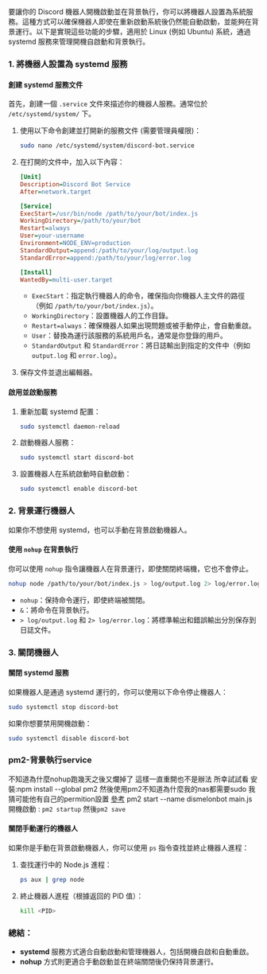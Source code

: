 要讓你的 Discord 機器人開機啟動並在背景執行，你可以將機器人設置為系統服務。這種方式可以確保機器人即使在重新啟動系統後仍然能自動啟動，並能夠在背景運行。以下是實現這些功能的步驟，適用於 Linux (例如 Ubuntu) 系統，通過 systemd 服務來管理開機自啟動和背景執行。

### 1. 將機器人設置為 systemd 服務

#### 創建 systemd 服務文件
首先，創建一個 `.service` 文件來描述你的機器人服務。通常位於 `/etc/systemd/system/` 下。

1. 使用以下命令創建並打開新的服務文件 (需要管理員權限)：
    ```bash
    sudo nano /etc/systemd/system/discord-bot.service
    ```

2. 在打開的文件中，加入以下內容：
    ```ini
    [Unit]
    Description=Discord Bot Service
    After=network.target

    [Service]
    ExecStart=/usr/bin/node /path/to/your/bot/index.js
    WorkingDirectory=/path/to/your/bot
    Restart=always
    User=your-username
    Environment=NODE_ENV=production
    StandardOutput=append:/path/to/your/log/output.log
    StandardError=append:/path/to/your/log/error.log

    [Install]
    WantedBy=multi-user.target
    ```

   - `ExecStart`：指定執行機器人的命令，確保指向你機器人主文件的路徑（例如 `/path/to/your/bot/index.js`）。
   - `WorkingDirectory`：設置機器人的工作目錄。
   - `Restart=always`：確保機器人如果出現問題或被手動停止，會自動重啟。
   - `User`：替換為運行該服務的系統用戶名，通常是你登錄的用戶。
   - `StandardOutput` 和 `StandardError`：將日誌輸出到指定的文件中（例如 `output.log` 和 `error.log`）。

3. 保存文件並退出編輯器。

#### 啟用並啟動服務
1. 重新加載 systemd 配置：
    ```bash
    sudo systemctl daemon-reload
    ```

2. 啟動機器人服務：
    ```bash
    sudo systemctl start discord-bot
    ```

3. 設置機器人在系統啟動時自動啟動：
    ```bash
    sudo systemctl enable discord-bot
    ```

### 2. 背景運行機器人

如果你不想使用 systemd，也可以手動在背景啟動機器人。

#### 使用 `nohup` 在背景執行
你可以使用 `nohup` 指令讓機器人在背景運行，即使關閉終端機，它也不會停止。

```bash
nohup node /path/to/your/bot/index.js > log/output.log 2> log/error.log &
```

- `nohup`：保持命令運行，即使終端被關閉。
- `&`：將命令在背景執行。
- `> log/output.log` 和 `2> log/error.log`：將標準輸出和錯誤輸出分別保存到日誌文件。

### 3. 關閉機器人

#### 關閉 systemd 服務
如果機器人是通過 systemd 運行的，你可以使用以下命令停止機器人：
```bash
sudo systemctl stop discord-bot
```

如果你想要禁用開機啟動：
```bash
sudo systemctl disable discord-bot
```
### pm2-背景執行service
不知道為什麼nohup跑幾天之後又爛掉了 這樣一直重開也不是辦法
所幸試試看 
安裝:npm install --global pm2
然後使用pm2不知道為什麼我的nas都需要sudo 我猜可能他有自己的permition設置
[參考](https://ithelp.ithome.com.tw/articles/10220480)
pm2 start --name dismelonbot main.js
開機啟動 : `pm2 startup` 然後`pm2 save`

#### 關閉手動運行的機器人
如果你是手動在背景啟動機器人，你可以使用 `ps` 指令查找並終止機器人進程：

1. 查找運行中的 Node.js 進程：
    ```bash
    ps aux | grep node
    ```

2. 終止機器人進程（根據返回的 PID 值）：
    ```bash
    kill <PID>
    ```

### 總結：
- **systemd** 服務方式適合自動啟動和管理機器人，包括開機自啟和自動重啟。
- **nohup** 方式則更適合手動啟動並在終端關閉後仍保持背景運行。

